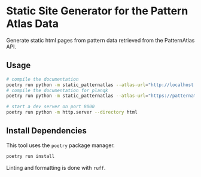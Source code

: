 # Static Site Generator for the Pattern Atlas Data

Generate static html pages from pattern data retrieved from the PatternAtlas API.

## Usage

```bash
# compile the documentation
poetry run python -m static_patternatlas --atlas-url="http://localhost:1977/patternatlas" --out html
# compile the documentation for planqk
poetry run python -m static_patternatlas --atlas-url="https://patternatlas.planqk.de/patternatlas" --planqk --out html

# start a dev server on port 8000
poetry run python -m http.server --directory html
```

## Install Dependencies

This tool uses the `poetry` package manager.

```bash
poetry run install
```

Linting and formatting is done with `ruff`.
